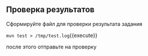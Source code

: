## Проверка результатов

Сформируйте файл для проверки результата задания

`mvn test > /tmp/test.log`{{execute}}

после этого отправьте на проверку